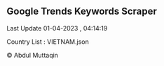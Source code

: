 

## Google Trends Keywords Scraper 
 
Last Update 01-04-2023 , 04:14:19

Country List :
VIETNAM.json



© Abdul Muttaqin 
